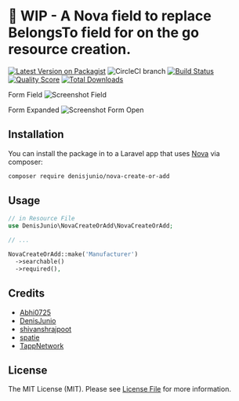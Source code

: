 # 🚧 WIP - A Nova field to replace BelongsTo field for on the go resource creation.

[![Latest Version on Packagist](https://img.shields.io/packagist/v/denisjunio/nova-create-or-add.svg?style=flat-square)](https://packagist.org/packages/denisjunio/nova-create-or-add)
![CircleCI branch](https://img.shields.io/circleci/project/github/DenisJunio/nova-create-or-add/master.svg?style=flat-square)
[![Build Status](https://img.shields.io/travis/denisjunio/nova-create-or-add/master.svg?style=flat-square)](https://travis-ci.org/denisjunio/nova-create-or-add)
[![Quality Score](https://img.shields.io/scrutinizer/g/denisjunio/nova-create-or-add.svg?style=flat-square)](https://scrutinizer-ci.com/g/denisjunio/nova-create-or-add)
[![Total Downloads](https://img.shields.io/packagist/dt/denisjunio/nova-create-or-add.svg?style=flat-square)](https://packagist.org/packages/denisjunio/nova-create-or-add)

Form Field 
![Screenshot Field](https://github.com/DenisJunio/nova-create-or-add/raw/master/nova-create-or-add-form.png)

Form Expanded
![Screenshot Form Open](https://github.com/DenisJunio/nova-create-or-add/raw/master/nova-create-or-add-form-open.png)

## Installation

You can install the package in to a Laravel app that uses [Nova](https://nova.laravel.com) via composer:

```bash
composer require denisjunio/nova-create-or-add
```

## Usage

```php
// in Resource File
use DenisJunio\NovaCreateOrAdd\NovaCreateOrAdd;

// ...

NovaCreateOrAdd::make('Manufacturer')
  ->searchable()
  ->required(),
```

## Credits

- [Abhi0725](https://github.com/Abhi0725)
- [DenisJunio](https://github.com/DenisJunio)
- [shivanshrajpoot](https://github.com/shivanshrajpoot)
- [spatie](https://github.com/spatie)
- [TappNetwork](https://github.com/TappNetwork)

## License

The MIT License (MIT). Please see [License File](LICENSE.md) for more information.
